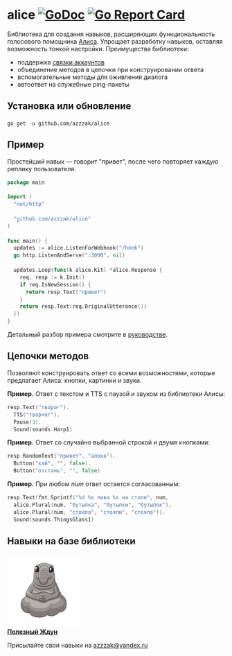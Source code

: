 # alice [![GoDoc](https://godoc.org/github.com/azzzak/alice?status.svg)](https://godoc.org/github.com/azzzak/alice) [![Go Report Card](https://goreportcard.com/badge/github.com/azzzak/alice)](https://goreportcard.com/report/github.com/azzzak/alice)

Библиотека для создания навыков, расширяющих функциональность голосового помощника [Алиса](https://alice.yandex.ru). Упрощает разработку навыков, оставляя возможность тонкой настройки. Преимущества библиотеки:

- поддержка [связки аккаунтов](https://yandex.ru/dev/dialogs/alice/doc/auth/about-account-linking-docpage/)
- объединение методов в цепочки при конструировании ответа
- вспомогательные методы для оживления диалога
- автоответ на служебные ping-пакеты

## Установка или обновление

`go get -u github.com/azzzak/alice`

## Пример

Простейший навык — говорит "привет", после чего повторяет каждую реплику пользователя.

```Go
package main

import (
  "net/http"

  "github.com/azzzak/alice"
)

func main() {
  updates := alice.ListenForWebhook("/hook")
  go http.ListenAndServe(":3000", nil)

  updates.Loop(func(k alice.Kit) *alice.Response {
    req, resp := k.Init()
    if req.IsNewSession() {
      return resp.Text("привет")
    }
    return resp.Text(req.OriginalUtterance())
  })
}
```

Детальный разбор примера смотрите в [руководстве](manual/README.md).

## Цепочки методов

Позволяют конструировать ответ со всеми возможностями, которые предлагает Алиса: кнопки, картинки и звуки.

**Пример.** Ответ с текстом и TTS с паузой и звуком из библиотеки Алисы:

```Go
resp.Text("творог").
  TTS("твор+ог").
  Pause(3).
  Sound(sounds.Harp1)
```

**Пример.** Ответ со случайно выбранной строкой и двумя кнопками:

```Go
resp.RandomText("привет", "алоха").
  Button("хай", "", false).
  Button("отстань", "", false)
```

**Пример.** При любом _num_ ответ остается согласованным:

```Go
resp.Text(fmt.Sprintf("%d %s пива %s на столе", num,
  alice.Plural(num, "бутылка", "бутылки", "бутылок"),
  alice.Plural(num, "стояла", "стояли", "стояло")).
  Sound(sounds.ThingsGlass1)
```

## Навыки на базе библиотеки

[![Полезный Ждун](images/zhdun.jpeg)](https://dialogs.yandex.ru/store/skills/16ff4b52-poleznyj-zhdu) \
[**Полезный Ждун**](https://dialogs.yandex.ru/store/skills/16ff4b52-poleznyj-zhdu)

Присылайте свои навыки на azzzak@yandex.ru
